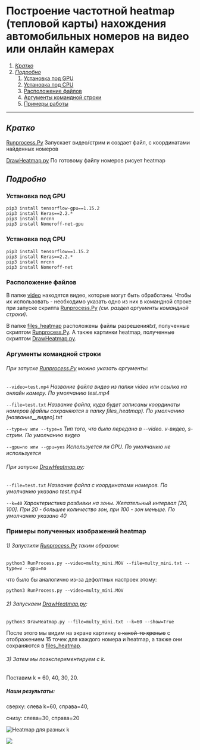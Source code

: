# Построение частотной heatmap (тепловой карты) нахождения автомобильных номеров на видео или онлайн камерах
1. [*Кратко*](#1)
2. [*Подробно*](#2)
    1. [Установка под GPU](#2.1)
    2. [Установка под CPU](#2.2)
    3. [Расположение файлов](#2.3)
    4. [Аргументы командной строки](#2.4)
    5. [Примеры работы](#2.5)

------------



## *Кратко* <a name='1'></a>
[Runprocess.Py](https://github.com/AnnaVeller/heatmap-location-car-plates/blob/master/RunProcess.py "Runprocess.Py")
Запускает видео/стрим и создает файл, с координатами найденных номеров

[DrawHeatmap.py](https://github.com/AnnaVeller/heatmap-location-car-plates/blob/master/DrawHeatmap.py "DrawHeatmap.py")
По готовому файлу номеров рисует heatmap

## *Подробно* <a name='2'></a>
### Установка под GPU <a name='2.1'></a>
    pip3 install tensorflow-gpu==1.15.2 
    pip3 install Keras==2.2.*
    pip3 install mrcnn
    pip3 install Nomeroff-net-gpu


### Установка под CPU <a name='2.2'></a>
    pip3 install tensorflow==1.15.2 
    pip3 install Keras==2.2.*
    pip3 install mrcnn
    pip3 install Nomeroff-net

### Расположение файлов <a name='2.3'></a>
В папке [video](https://github.com/AnnaVeller/heatmap-location-car-plates/tree/master/video "video") находятся видео, которые могут быть обработаны. Чтобы их использовать - необходимо указать одно из них в командной строке при запуске скрипта [Runprocess.Py](https://github.com/AnnaVeller/heatmap-location-car-plates/blob/master/RunProcess.py "Runprocess.Py") *(см. раздел аргументы командной строки)*.

В папке [files_heatmap](https://github.com/AnnaVeller/heatmap-location-car-plates/tree/master/files_heatmap "files_heatmap") расположены файлы разрешения*txt*, полученные скриптом [Runprocess.Py](https://github.com/AnnaVeller/heatmap-location-car-plates/blob/master/RunProcess.py "Runprocess.Py"). А также картинки heatmap, полученные скриптом [DrawHeatmap.py](https://github.com/AnnaVeller/heatmap-location-car-plates/blob/master/DrawHeatmap.py "DrawHeatmap.py").

### Аргументы командной строки <a name='2.4'></a>
###### При запуске [Runprocess.Py](https://github.com/AnnaVeller/heatmap-location-car-plates/blob/master/RunProcess.py "Runprocess.Py") можно указать аргументы:

`--video=test.mp4` *Название файла видео из папки video или ссылка на  онлайн камеру. По умолчанию test.mp4*

`--file=test.txt` *Название файла, куда будет записаны координаты номеров (файлы сохраняются в папку files_heatmap). По умолчанию [название__видео].txt*

`--type=v или --type=s`  *Тип того, что было передано в --video. v-видео, s-стрим. По умолчанию видео*

`--gpu=no или --gpu=yes` *Используется ли GPU. По умолчанию не используется*


###### При запуске [DrawHeatmap.py](https://github.com/AnnaVeller/heatmap-location-car-plates/blob/master/DrawHeatmap.py "DrawHeatmap.py"):

`--file=test.txt` *Название файла с координатами номеров. По умолчанию указано test.mp4*

`--k=40` *Характеристика разбивки на зоны. Желательный интервал [20, 100]. При 20 - большее количество зон, при 100 - зон меньше. По умолчанию указано 40*

### Примеры полученных изображений heatmap <a name='2.5'></a>

###### 1) Запустили [Runprocess.Py](https://github.com/AnnaVeller/heatmap-location-car-plates/blob/master/RunProcess.py "Runprocess.Py") таким образом:

`python3 RunProcess.py --video=multy_mini.MOV --file=multy_mini.txt --type=v --gpu=no`

что было бы аналогично из-за дефолтных настроек этому:

`python3 RunProcess.py --video=multy_mini.MOV`


###### 2) Запускаем [DrawHeatmap.py](https://github.com/AnnaVeller/heatmap-location-car-plates/blob/master/DrawHeatmap.py "DrawHeatmap.py"):

`python3 DrawHeatmap.py --file=multy_mini.txt --k=60 --show=True`

После этого мы видим на экране картинку ~~c какой-то хренью~~ c отображением 15 точек для каждого номера и heatmap, а также они сохраняются в [files_heatmap](https://github.com/AnnaVeller/heatmap-location-car-plates/tree/master/files_heatmap "files_heatmap").

###### 3) Затем мы поэкспериментируем с k. 
Поставим k = 60, 40, 30, 20.

##### Наши результаты:

сверху: слева k=60, справа=40,

снизу: слева=30, справа=20

![Heatmap для разных k](https://sun9-51.userapi.com/JtsdlH3HYkWhJnzDsKmFMA688_Gcy1pfNEPZuQ/nW9JRUeg1Eo.jpg "Heatmap для разных k")


![](https://sun9-51.userapi.com/Q_gE-4KeRhZQdYfBE8WdQ243A0Kh4Z2Qg3_UtQ/uy2miVzbd1Q.jpg)
